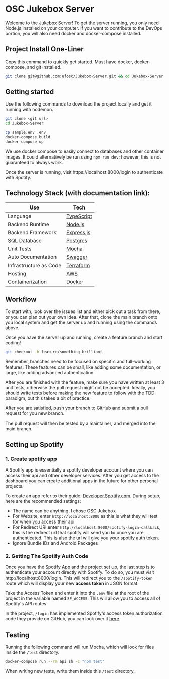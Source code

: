 # OSC Jukebox Server

Welcome to the Jukebox Server! To get the server running, you only need Node.js installed on your computer. If you want to contribute to the DevOps portion, you will also need docker and docker-compose installed.

## Project Install One-Liner

Copy this command to quickly get started. Must have docker, docker-compose, and git installed.

```sh
git clone git@github.com:ufosc/Jukebox-Server.git && cd Jukebox-Server && cp sample.env .env && docker-compose up --build
```

## Getting started

Use the following commands to download the project locally and get it running with nodemon.

```sh
git clone <git url>
cd Jukebox-Server

cp sample.env .env
docker-compose build
docker-compose up
```

We use docker compose to easily connect to databases and other container images. It could alternatively be run using `npm run dev`; however, this is not guaranteed to always work.

Once the server is running, visit https://localhost:8000/login to authenticate with Spotify.

## Technology Stack (with documentation link):

| Use                    | Tech                                                                                        |
| ---------------------- | ------------------------------------------------------------------------------------------- |
| Language               | [TypeScript](https://www.typescriptlang.org/docs/handbook/typescript-from-scratch.html)     |
| Backend Runtime        | [Node.js](https://nodejs.dev/en/learn/)                                                     |
| Backend Framework      | [Express.js](https://expressjs.com/en/4x/api.html#express)                                  |
| SQL Database           | [Postgres](https://node-postgres.com/)                                                      |
| Unit Tests             | [Mocha](https://semaphoreci.com/community/tutorials/getting-started-with-node-js-and-mocha) |
| Auto Documentation     | [Swagger](https://swagger.io/docs/specification/about/)                                     |
| Infrastructure as Code | [Terraform](#)                                                                              |
| Hosting                | [AWS](#)                                                                                    |
| Containerization       | [Docker](https://docs.docker.com/get-started/)                                              |

## Workflow

To start with, look over the issues list and either pick out a task from there, or you can plan out your own idea. After that, clone the main branch onto you local system and get the server up and running using the commands above.

Once you have the server up and running, create a feature branch and start coding!

```sh
git checkout -b feature/something-brilliant
```

Remember, branches need to be focused on specific and full-working features. These features can be small, like adding some documentation, or large, like adding advanced authentication.

After you are finished with the feature, make sure you have written at least 3 unit tests, otherwise the pull request might not be accepted. Ideally, you should write tests before making the new feature to follow with the TDD paradigm, but this takes a bit of practice.

After you are satisfied, push your branch to GitHub and submit a pull request for you new branch.

The pull request will then be tested by a maintainer, and merged into the main branch.

## Setting up Spotify

### 1. Create spotify app

A Spotify app is essentially a spotify developer account where you can access their api and other developer services. After you get access to the dashboard you can create additional apps in the future for other personal projects.

To create an app refer to their guide: [Developer.Spotify.com](https://developer.spotify.com/documentation/general/guides/authorization/app-settings/). During setup, here are the recommended settings:

-   The name can be anything, I chose OSC Jukebox
-   For Website, enter `http://localhost:8000` as this is what they will test for when you access their api
-   For Redirect URI enter `http://localhost:8000/spotify-login-callback`, this is the redirect url that spotify will send you to once you are authenticated. This is also the url will give you your spotify auth token.
-   Ignore Bundle IDs and Android Packages

### 2. Getting The Spotify Auth Code

Once you have the Spotify App and the project set up, the last step is to authenticate your account directly with Spotify. To do so, you must visit http://localhost:8000/login. This will redirect you to the `/spotify-token` route which will display your new **access token** in JSON format.

Take the Access Token and enter it into the `.env` file at the root of the project in the variable named `SP_ACCESS`. This will allow you to access all of Spotify's API routes.

In the project, `/login` has implemented Spotify's access token authorization code they provide on GitHub, you can look over it [here](https://github.com/spotify/web-api-examples/blob/master/authentication/authorization_code/app.js).

## Testing

Running the following command will run Mocha, which will look for files inside the `/test` directory.

```sh
docker-compose run --rm api sh -c "npm test"
```

When writing new tests, write them inside this `/test` directory.
